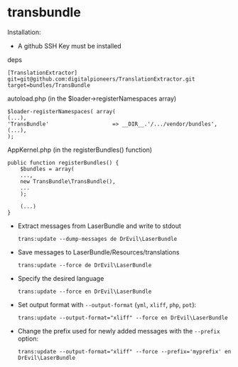transbundle
===========

Installation:

* A github SSH Key must be installed

deps

    [TranslationExtractor]
    git=git@github.com:digitalpioneers/TranslationExtractor.git
    target=bundles/TransBundle

autoload.php (in the $loader->registerNamespaces array)

    $loader-registerNamespaces( array(
    (...),
    'TransBundle'                    => __DIR__.'/.../vendor/bundles',
    (...),
    );

AppKernel.php (in the registerBundles() function)

    public function registerBundles() {
        $bundles = array(
        ...,
        new TransBundle\TransBundle(),
        ...
        );

        (...)
    }



- Extract messages from LaserBundle and write to stdout

    `trans:update --dump-messages de DrEvil\LaserBundle`

- Save messages to LaserBundle/Resources/translations

    `trans:update --force de DrEvil\LaserBundle`

- Specify the desired language

    `trans:update --force en DrEvil\LaserBundle`

- Set output format with `--output-format` (`yml`, `xliff`, `php`, `pot`):

    `trans:update --output-format="xliff" --force en DrEvil\LaserBundle`

- Change the prefix used for newly added messages with the `--prefix` option:

    `trans:update --output-format="xliff" --force --prefix='myprefix' en DrEvil\LaserBundle`
